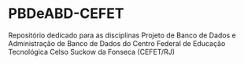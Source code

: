 # PBDeABD-CEFET
Repositório dedicado para as disciplinas Projeto de Banco de Dados e Administração de Banco de Dados do Centro Federal de Educação Tecnológica Celso Suckow da Fonseca (CEFET/RJ)
